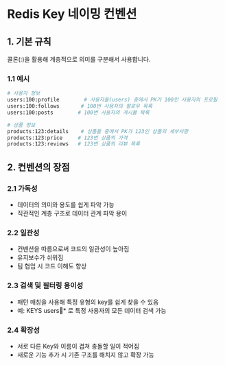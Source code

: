 # Redis Key 네이밍 컨벤션

## 1. 기본 규칙
콜론(:)을 활용해 계층적으로 의미를 구분해서 사용합니다.

### 1.1 예시
```bash
# 사용자 정보
users:100:profile        # 사용자들(users) 중에서 PK가 100인 사용자의 프로필
users:100:follows       # 100번 사용자의 팔로우 목록
users:100:posts        # 100번 사용자의 게시물 목록

# 상품 정보
products:123:details    # 상품들 중에서 PK가 123인 상품의 세부사항
products:123:price     # 123번 상품의 가격
products:123:reviews   # 123번 상품의 리뷰 목록
```

## 2. 컨벤션의 장점

### 2.1 가독성
- 데이터의 의미와 용도를 쉽게 파악 가능
- 직관적인 계층 구조로 데이터 관계 파악 용이

### 2.2 일관성
- 컨벤션을 따름으로써 코드의 일관성이 높아짐
- 유지보수가 쉬워짐
- 팀 협업 시 코드 이해도 향상

### 2.3 검색 및 필터링 용이성
- 패턴 매칭을 사용해 특정 유형의 key를 쉽게 찾을 수 있음
- 예: KEYS users:100:* 로 특정 사용자의 모든 데이터 검색 가능

### 2.4 확장성
- 서로 다른 Key와 이름이 겹쳐 충돌할 일이 적어짐
- 새로운 기능 추가 시 기존 구조를 해치지 않고 확장 가능